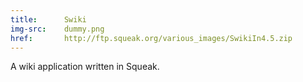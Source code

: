 ```yaml
---
title:      Swiki
img-src:    dummy.png
href:       http://ftp.squeak.org/various_images/SwikiIn4.5.zip
---
```

A wiki application written in Squeak.